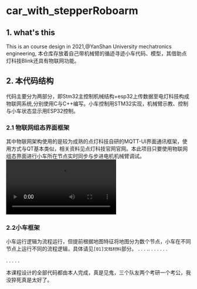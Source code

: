 # car_with_stepperRoboarm
## 1. what's this
This is an course design in 2021,@YanShan University mechatronics engineering,
本仓库存放着自己带机械臂的循迹寻迹小车代码、模型，其借助点灯科技Blink还具有物联网功能。
## 2. 本代码结构
代码主要分为两部分，即Stm32主控制机械结构+esp32上传数据至电灯科技构成物联网系统,分别使用C与C++编写。小车控制用STM32实现，机械臂示教、控制与小车状态显示用ESP32控制。
### 2.1 物联网组态界面框架
其中物联网架构使用的是较为成熟的点灯科技自研的MQTT-UI界面通讯框架，使用方式与QT基本类似，相关资料见点灯科技官网官网。本此项目只要使用物联网组态界面进行小车所在节点实时同步与步进电机机械臂调试。
<video src="【07】视频图片/视频/蓝牙调试机械臂.mp4" controls></video>


### 2.2小车框架
小车运行逻辑为流程运行，但提前根据地图特征将地图分为数个节点，小车在不同节点上运行不同的流程逻辑，具体请见`[01]文档材料`部分。
.
.
.
..
.
.
.
.
.
.

.
.
.
.
.


















































本课程设计的全部代码都由本人完成，真是见鬼，三个队友两个考研一个考公，我没猝死真是太好了。
